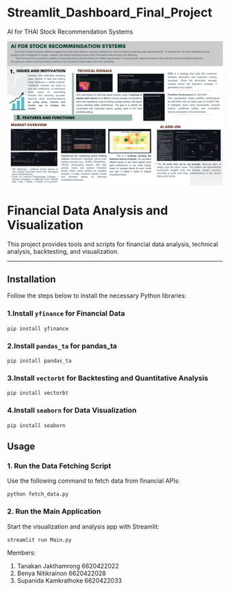 # Streamlit_Dashboard_Final_Project
AI for THAI Stock Recommendation Systems


![Poster Image](https://github.com/KanoonGammy/Streamlit_Dashboard_Final_Project/blob/249780717ed34c07308da7e8e796f266b1a4eb2e/Poster%20-%20Summary.png)

# Financial Data Analysis and Visualization

This project provides tools and scripts for financial data analysis, technical analysis, backtesting, and visualization.

---

## Installation

Follow the steps below to install the necessary Python libraries:

### 1.Install `yfinance` for Financial Data

```
pip install yfinance
```
### 2.Install `pandas_ta` for pandas_ta
```
pip install pandas_ta
```
### 3.Install `vectorbt` for Backtesting and Quantitative Analysis
```
pip install vectorbt
```
### 4.Install `seaborn` for Data Visualization
```
pip install seaborn
```

## Usage
### 1. Run the Data Fetching Script
Use the following command to fetch data from financial APIs:

```
python fetch_data.py
```
### 2. Run the Main Application
Start the visualization and analysis app with Streamlit:

```
streamlit run Main.py
```



Members:<br>
1. Tanakan Jakthamrong 6620422022<br>
2. Benya Nitikrainon 6620422028<br>
3. Supanida Kamkrathoke 6620422033
